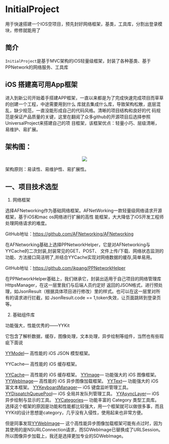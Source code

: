 # InitialProject
用于快速搭建一个IOS空项目，预先封好网络框架，基类，工具库，分割出登录模块，修修就能用了

## 简介
`InitialProject`是基于MVC架构的iOS轻量级框架，封装了各种基类、基于PPNetwork的网络服务、工具库

## iOS 搭建高可用App框架

进入到新公司开始着手搭建APP框架，一直以来都是为了完成快速完成项目而草草的创建一个工程，中途需要用到什么
库就去集成什么库，导致架构松散，底层混乱，缺少规范，一直没能形成自己的代码风格。清晰的项目结构和良好的代
码规范是保证产品质量的关键，这里在翻阅了众多github的开源项目后选择参照UniversalProject来搭建自己的项
目框架，该框架优点：轻量小巧、层级清晰，易维护、易扩展。

## 架构图：

<div align=center><img src="http://git.zhiqi.cn/junjie/images/raw/e4a4c419f04d45ff916829e974ad9871f3187456/WechatIMG20641.jpeg"/></div>

架构原则：易读性、易维护性、易扩展性。

## 一、项目技术选型

1. 网络框架

选择AFNetworking作为基础网络框架。AFNetWorking一款轻量级网络请求开源框架，基于iOS和mac os网络进行扩展的高性
能框架，大大降低了iOS开发工程师处理网络请求的难度。

GitHub地址：https://github.com/AFNetworking/AFNetworking

在AFNetworking基础上选择PPNetworkHelper，它是对AFNetworking与YYCache的二次封装,封装常见的GET、POST、
文件上传/下载、网络状态监测的功能、方法接口简洁明了,并结合YYCache实现对网络数据的缓存,简单易用。

GitHub地址：https://github.com/jkpang/PPNetworkHelper

在PPNetworkHelper基础上，我们继承它，封装出适用于自己项目的网络管理库HttpsManager，在这一层里我们与后端人员约定好
返回的JSON格式，进行预处理，如JsonResult（根据具体项目进行修改）里的样式。也可以在这一层里对所有的请求进行拦截，如
JsonResult.code == 1,token失效，让页面跳转到登录页等。

2. 基础组件库

功能强大，性能优秀的——YYKit  

它包含了解析数据，缓存，图像处理，文本处理，异步绘制等组件，当然也有些瑕疵下面说

<a href="https://link.jianshu.com?t=https://github.com/ibireme/YYModel" target="_blank" rel="nofollow">YYModel</a>— 高性能的 iOS JSON 模型框架。

YYCache— 高性能的 iOS 缓存框架。

<a href="https://link.jianshu.com?t=https://github.com/ibireme/YYCache" target="_blank" rel="nofollow">YYCache</a>— 高性能的 iOS 缓存框架。
<a href="https://link.jianshu.com?t=https://github.com/ibireme/YYImage" target="_blank" rel="nofollow">YYImage</a>— 功能强大的 iOS 图像框架。
<a href="https://link.jianshu.com?t=https://github.com/ibireme/YYWebImage" target="_blank" rel="nofollow">YYWebImage</a>— 高性能的 iOS 异步图像加载框架。
<a href="https://link.jianshu.com?t=https://github.com/ibireme/YYText" target="_blank" rel="nofollow">YYText</a>— 功能强大的 iOS 富文本框架。
<a href="https://link.jianshu.com?t=https://github.com/ibireme/YYKeyboardManager" target="_blank" rel="nofollow">YYKeyboardManager</a>— iOS 键盘监听管理工具。
<a href="https://link.jianshu.com?t=https://github.com/ibireme/YYDispatchQueuePool" target="_blank" rel="nofollow">YYDispatchQueuePool</a>— iOS 全局并发队列管理工具。
<a href="https://link.jianshu.com?t=https://github.com/ibireme/YYAsyncLayer" target="_blank" rel="nofollow">YYAsyncLayer</a>— iOS 异步绘制与显示的工具。
<a href="https://link.jianshu.com?t=https://github.com/ibireme/YYCategories" target="_blank" rel="nofollow">YYCategories</a>— 功能丰富的 Category 类型工具库。
选择这个框架的原因是功能和性能都比较强大，用一个框架就可以做很多事，而且YYKit的设计思想是category，几乎没有入侵性，使用起来也非常方便。

但是同事发现<a href="https://link.jianshu.com?t=https://github.com/ibireme/YYWebImage" target="_blank" rel="nofollow">YYWebImage</a>— 这个高性能异步图像加载框架可能有点过时，因为其使用的是NSURLConnection请求，而SDWebImage已替换成了URLSession。所以图像异步加载上，我还是选择更加专业的SDWebImage。</p>